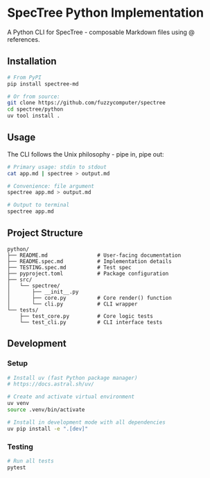 # SpecTree Python Implementation

A Python CLI for SpecTree - composable Markdown files using @ references.

## Installation

```bash
# From PyPI
pip install spectree-md

# Or from source:
git clone https://github.com/fuzzycomputer/spectree
cd spectree/python
uv tool install .
```

## Usage

The CLI follows the Unix philosophy - pipe in, pipe out:

```bash
# Primary usage: stdin to stdout
cat app.md | spectree > output.md

# Convenience: file argument
spectree app.md > output.md

# Output to terminal
spectree app.md
```

## Project Structure

```
python/
├── README.md                # User-facing documentation
├── README.spec.md           # Implementation details
├── TESTING.spec.md          # Test spec
├── pyproject.toml           # Package configuration
├── src/
│   └── spectree/
│       ├── __init__.py
│       ├── core.py          # Core render() function
│       └── cli.py           # CLI wrapper
└── tests/
    ├── test_core.py         # Core logic tests
    └── test_cli.py          # CLI interface tests
```

## Development

### Setup

```bash
# Install uv (fast Python package manager)
# https://docs.astral.sh/uv/

# Create and activate virtual environment
uv venv
source .venv/bin/activate

# Install in development mode with all dependencies
uv pip install -e ".[dev]"
```

### Testing

```bash
# Run all tests
pytest
```